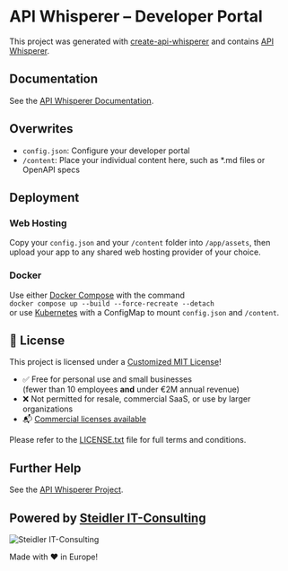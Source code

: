 # API Whisperer – Developer Portal

This project was generated with [create-api-whisperer](https://github.com/steidlereu/create-api-whisperer) and contains [API Whisperer](https://github.com/steidlereu/api-whisperer).

## Documentation

See the [API Whisperer Documentation](https://docs.api-whisperer.io).

## Overwrites

- `config.json`: Configure your developer portal  
- `/content`: Place your individual content here, such as *.md files or OpenAPI specs

## Deployment

### Web Hosting

Copy your `config.json` and your `/content` folder into `/app/assets`, then upload your app to any shared web hosting provider of your choice.

### Docker

Use either [Docker Compose](https://docs.docker.com/compose/) with the command  
`docker compose up --build --force-recreate --detach`  
or use [Kubernetes](https://kubernetes.io/) with a ConfigMap to mount `config.json` and `/content`.

## 📄 License

This project is licensed under a [Customized MIT License](./LICENSE.txt)!

- ✅ Free for personal use and small businesses  
  (fewer than 10 employees **and** under €2M annual revenue)  
- ❌ Not permitted for resale, commercial SaaS, or use by larger organizations  
- 📬 [Commercial licenses available](mailto:info@steidler.eu)

Please refer to the [LICENSE.txt](./LICENSE.txt) file for full terms and conditions.

## Further Help

See the [API Whisperer Project](https://github.com/steidlereu/api-whisperer).

## Powered by [Steidler IT-Consulting](https://www.steidler.eu/)

![Steidler IT-Consulting](https://www.steidler.eu/content/images/2023/09/png2.png)

Made with ❤️ in Europe!

